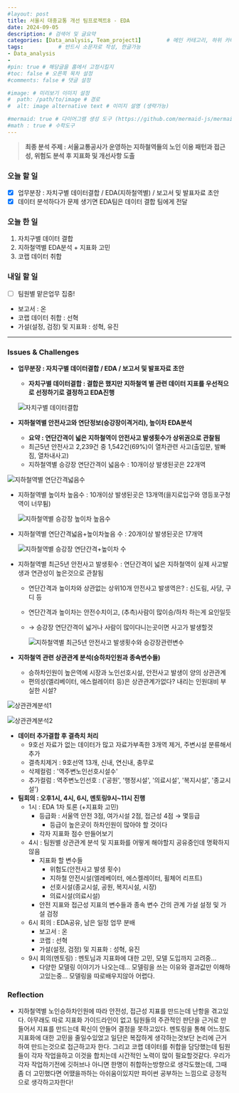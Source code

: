```yaml
---
#layout: post
title: 서울시 대중교통 개선 팀프로젝트8 - EDA
date: 2024-09-05
description: # 검색어 및 글요약
categories: [Data_analysis, Team_project1]        # 메인 카테고리, 하위 카테고리(생략가능)
tags:           # 반드시 소문자로 작성, 한글가능
- Data_analysis
- 
#pin: true # 해당글을 홈에서 고정시킬지
#toc: false # 오른쪽 목차 설정
#comments: false # 댓글 설정

#image: # 미리보기 이미지 설정
#  path: /path/to/image # 경로
#  alt: image alternative text # 이미지 설명 (생략가능)

#mermaid: true # 다이어그램 생성 도구 (https://github.com/mermaid-js/mermaid)
#math : true # 수학도구
---
```

> **최종 분석 주제 : 서울교통공사가 운영하는 지하철역들의 노인 이용 패턴과 접근성, 위험도 분석 후 지표화 및 개선사항 도출**

### 오늘 할 일

- [x]  업무분장 : 자치구별 데이터결합 / EDA(지하철역별) / 보고서 및 발표자료 초안
- [x]  데이터 분석하다가 문제 생기면 EDA팀은 데이터 결합 팀에게 전달

### 오늘 한 일

1. 자치구별 데이터 결합 
2. 지하철역별 EDA분석 + 지표화 고민
3. 코랩 데이터 취합

### 내일 할 일

- [ ]  팀원별 맡은업무 집중!
- 보고서 : 온
- 코랩 데이터 취합 : 선혁
- 가설(설정, 검정) 및 지표화 : 성혁, 유진

---

### Issues & Challenges

- **업무분장 : 자치구별 데이터결합 / EDA / 보고서 및 발표자료 초안**
    - **자치구별 데이터결합 : 결합은 했지만 지하철역 별 관련 데이터 지표를 우선적으로 선정하기로 결정하고 EDA진행**
    
    ![자치구별 데이터결합](/assets/img/team_project1/1-8/1.png)
    
- **지하철역별 안전사고와 연단정보(승강장이격거리), 높이차 EDA분석**
    - **요약 : 연단간격이 넓은 지하철역이 안전사고 발생횟수가 상위권으로 관찰됨**
    - 최근5년 안전사고 2,239건 중 1,542건(69%)이 열차관련 사고(출입문, 발빠짐, 열차내사고)
    - 지하철역별 승강장 연단간격이 넓음수 : 10개이상 발생된곳은 22개역

![지하철역별 연단간격넓음수](/assets/img/team_project1/1-8/2.png)

- 지하철역별 높이차 높음수 : 10개이상 발생된곳은 13개역(을지로입구와 영등포구청역이 너무튐)
    
    ![지하철역별 승강장 높이차 높음수](/assets/img/team_project1/1-8/3.png)
    
- 지하철역별 연단간격넓음+높이차높음 수 : 20개이상 발생된곳은 17개역
    
    ![지하철역별 승강장 연단간격+높이차 수](/assets/img/team_project1/1-8/4.png)
    
- 지하철역별 최근5년 안전사고 발생횟수 : 연단간격이 넓은 지하철역이 실제 사고발생과 연관성이 높은것으로 관찰됨
    - 연단간격과 높이차와 상관없는 상위10개 안전사고 발생역은? : 신도림, 사당, 구디 등
    - 연단간격과 높이차는 안전수치이고, (추측)사람이 많이승/하차 하는게 요인일듯
    - → 승강장 연단간격이 넓거나 사람이 많이다니는곳이면 사고가 발생할것
        
        ![지하철역별 최근5년 안전사고 발생횟수와 승강장관련변수](/assets/img/team_project1/1-8/5.png)
        
- **지하철역 관련 상관관계 분석(승하차인원과 종속변수들)**
    - 승하차인원이 높은역에 시장과 노인선호시설, 안전사고 발생이 양의 상관관계
    - 편의성(엘리베이터, 에스컬레이터 등)은 상관관계가없다? 내리는 인원대비 부실한 시설?

![상관관계분석1](/assets/img/team_project1/1-8/6.png)

![상관관계분석2](/assets/img/team_project1/1-8/7.png)

- **데이터 추가결합 후 결측치 처리**
    - 9호선 자료가 없는 데이터가 많고 자료가부족한 3개역 제거, 주변시설 분류해서 추가
    - 결측치제거 : 9호선역 13개, 신내, 연신내, 충무로
    - 삭제컬럼 : '역주변노인선호시설수'
    - 추가컬럼 : 역주변노인선호 : ('공원', '행정시설', '의료시설', '복지시설', '종교시설')
- **팀회의 : 오후1시, 4시, 6시, 멘토링9시~11시 진행**
    - 1시 : EDA 1차 토론 (+지표화 고민)
        - 등급화 : 서울역 안전 3점, 여가시설 2점, 접근성 4점 → 몇등급
            - 등급이 높은곳이 하차인원이 많아야 할 것이다
        - 각자 지표화 점수 만들어보기
    - 4시  : 팀원별 상관관계 분석 및 지표화를 어떻게 해야할지 공유중인데 명확하지않음
        - 지표화 할 변수들   
          - 위험도(안전사고 발생 횟수)
          - 지하철 안전시설(엘레베이터, 에스켈레이터, 휠체어 리프트)
          - 선호시설(종교시설, 공원, 복지시설, 시장)
          - 의료시설(의료시설)
        - 안전 지표와 접근성 지표의 변수들과 종속 변수 간의 관계 가설 설정 및 가설 검정
    - 6시 회의 : EDA공유, 남은 일정 업무 분배
        - 보고서 : 온
        - 코랩 : 선혁
        - 가설(설정, 검정) 및 지표화 : 성혁, 유진
    - 9시 회의(멘토링) : 멘토님과 지표화에 대한 고민, 모델 도입까지 고려중…
        - 다양한 모델링 이야기가 나오는데… 모델링을 쓰는 이유와 결과값만 이해하고있는중… 모델링을 따로배우지않아 어렵다.

### Reflection

- 지하철역별 노인승하차인원에 따라 안전성, 접근성 지표를 만드는데 난항을 겪고있다. 아무래도 따로 지표화 가이드라인이 없고 팀원들의 주관적인 판단을 근거로 만들어서 지표를 만드는데 확신이 안들어 결정을 못하고있다. 멘토링을 통해 어느정도 지표화에 대한 고민을 줄일수있었고 일단은 복잡하게 생각하는것보단 논리에 근거하여 만드는것으로 접근하고자 한다. 그리고 코랩 데이터를 취합을 담당했는데 팀원들이 각자 작업을하고 이것을 합치는데 시간적인 노력이 많이 필요할것같다. 우리가 각자 작업하기전에 깃허브나 아니면 한명이 취합하는방향으로 생각도했는데, 그때 좀 더 고민했다면 어땠을까하는 아쉬움이있지만 파이썬 공부하는 느낌으로 긍정적으로 생각하고자한다!